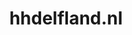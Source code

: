 ---
layout: post
title:  "hhdelfland.nl"
internal_url:  "/data/hhdelfland.nl.html"
categories: dutchgov
---